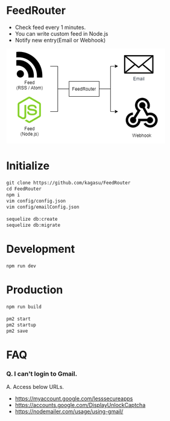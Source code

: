 # FeedRouter
- Check feed every 1 minutes.
- You can write custom feed in Node.js
- Notify new entry(Email or Webhook)

![](https://github.com/kagasu/FeedRouter/raw/master/resources/image001.png)

# Initialize
```
git clone https://github.com/kagasu/FeedRouter
cd FeedRouter
npm i
vim config/config.json
vim config/emailConfig.json

sequelize db:create
sequelize db:migrate
```

# Development
```
npm run dev
```

# Production
```
npm run build

pm2 start
pm2 startup
pm2 save
```

# FAQ
### Q. I can't login to Gmail.
A. Access below URLs.
- https://myaccount.google.com/lesssecureapps
- https://accounts.google.com/DisplayUnlockCaptcha
- https://nodemailer.com/usage/using-gmail/
